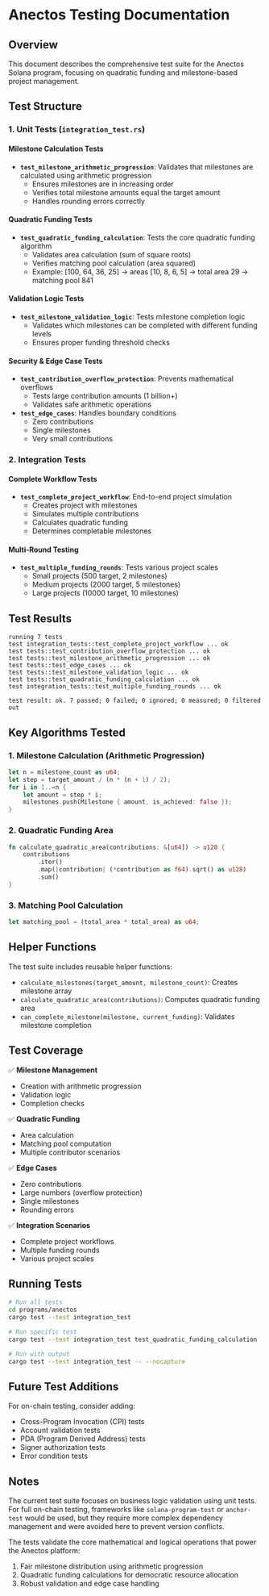 # Anectos Testing Documentation

## Overview

This document describes the comprehensive test suite for the Anectos Solana program, focusing on quadratic funding and milestone-based project management.

## Test Structure

### 1. Unit Tests (`integration_test.rs`)

#### Milestone Calculation Tests

- **`test_milestone_arithmetic_progression`**: Validates that milestones are calculated using arithmetic progression
  - Ensures milestones are in increasing order
  - Verifies total milestone amounts equal the target amount
  - Handles rounding errors correctly

#### Quadratic Funding Tests

- **`test_quadratic_funding_calculation`**: Tests the core quadratic funding algorithm
  - Validates area calculation (sum of square roots)
  - Verifies matching pool calculation (area squared)
  - Example: [100, 64, 36, 25] → areas [10, 8, 6, 5] → total area 29 → matching pool 841

#### Validation Logic Tests

- **`test_milestone_validation_logic`**: Tests milestone completion logic
  - Validates which milestones can be completed with different funding levels
  - Ensures proper funding threshold checks

#### Security & Edge Case Tests

- **`test_contribution_overflow_protection`**: Prevents mathematical overflows
  - Tests large contribution amounts (1 billion+)
  - Validates safe arithmetic operations
- **`test_edge_cases`**: Handles boundary conditions
  - Zero contributions
  - Single milestones
  - Very small contributions

### 2. Integration Tests

#### Complete Workflow Tests

- **`test_complete_project_workflow`**: End-to-end project simulation
  - Creates project with milestones
  - Simulates multiple contributions
  - Calculates quadratic funding
  - Determines completable milestones

#### Multi-Round Testing

- **`test_multiple_funding_rounds`**: Tests various project scales
  - Small projects (500 target, 2 milestones)
  - Medium projects (2000 target, 5 milestones)
  - Large projects (10000 target, 10 milestones)

## Test Results

```
running 7 tests
test integration_tests::test_complete_project_workflow ... ok
test tests::test_contribution_overflow_protection ... ok
test tests::test_milestone_arithmetic_progression ... ok
test tests::test_edge_cases ... ok
test tests::test_milestone_validation_logic ... ok
test tests::test_quadratic_funding_calculation ... ok
test integration_tests::test_multiple_funding_rounds ... ok

test result: ok. 7 passed; 0 failed; 0 ignored; 0 measured; 0 filtered out
```

## Key Algorithms Tested

### 1. Milestone Calculation (Arithmetic Progression)

```rust
let n = milestone_count as u64;
let step = target_amount / (n * (n + 1) / 2);
for i in 1..=n {
    let amount = step * i;
    milestones.push(Milestone { amount, is_achieved: false });
}
```

### 2. Quadratic Funding Area

```rust
fn calculate_quadratic_area(contributions: &[u64]) -> u128 {
    contributions
        .iter()
        .map(|contribution| (*contribution as f64).sqrt() as u128)
        .sum()
}
```

### 3. Matching Pool Calculation

```rust
let matching_pool = (total_area * total_area) as u64;
```

## Helper Functions

The test suite includes reusable helper functions:

- `calculate_milestones(target_amount, milestone_count)`: Creates milestone array
- `calculate_quadratic_area(contributions)`: Computes quadratic funding area
- `can_complete_milestone(milestone, current_funding)`: Validates milestone completion

## Test Coverage

✅ **Milestone Management**

- Creation with arithmetic progression
- Validation logic
- Completion checks

✅ **Quadratic Funding**

- Area calculation
- Matching pool computation
- Multiple contributor scenarios

✅ **Edge Cases**

- Zero contributions
- Large numbers (overflow protection)
- Single milestones
- Rounding errors

✅ **Integration Scenarios**

- Complete project workflows
- Multiple funding rounds
- Various project scales

## Running Tests

```bash
# Run all tests
cd programs/anectos
cargo test --test integration_test

# Run specific test
cargo test --test integration_test test_quadratic_funding_calculation

# Run with output
cargo test --test integration_test -- --nocapture
```

## Future Test Additions

For on-chain testing, consider adding:

- Cross-Program Invocation (CPI) tests
- Account validation tests
- PDA (Program Derived Address) tests
- Signer authorization tests
- Error condition tests

## Notes

The current test suite focuses on business logic validation using unit tests. For full on-chain testing, frameworks like `solana-program-test` or `anchor-test` would be used, but they require more complex dependency management and were avoided here to prevent version conflicts.

The tests validate the core mathematical and logical operations that power the Anectos platform:

1. Fair milestone distribution using arithmetic progression
2. Quadratic funding calculations for democratic resource allocation
3. Robust validation and edge case handling
